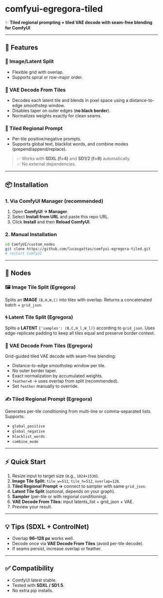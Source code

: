 # comfyui-egregora-tiled  

✨ **Tiled regional prompting + tiled VAE decode with seam-free blending for ComfyUI**  

---

## 🚀 Features  

### 🔹 Image/Latent Split  
- Flexible grid with overlap.  
- Supports spiral or row-major order.  

### 🔹 VAE Decode From Tiles  
- Decodes each latent tile and blends in pixel space using a distance-to-edge smoothstep window.  
- Disables taper on outer edges (**no black border**).  
- Normalizes weights exactly for clean seams.  

### 🔹 Tiled Regional Prompt  
- Per-tile positive/negative prompts.  
- Supports global text, blacklist words, and combine modes (prepend/append/replace).  

> ✅ Works with **SDXL (f=4)** and **SD1/2 (f=8)** automatically.  
> ✅ No external dependencies.  

---

## 📦 Installation  

### 1. Via ComfyUI Manager (recommended)  
1. Open **ComfyUI → Manager**.  
2. Select **Install from URL** and paste this repo URL.  
3. Click **Install** and then **Reload ComfyUI**.  

### 2. Manual Installation  
```bash
cd ComfyUI/custom_nodes
git clone https://github.com/lucasgattas/comfyui-egregora-tiled.git
# restart ComfyUI
````

---

## 🧩 Nodes

### 🖼️ Image Tile Split (Egregora)

Splits an **IMAGE** `(B,H,W,C)` into tiles with overlap.
Returns a concatenated batch + `grid_json`.

### 🌀 Latent Tile Split (Egregora)

Splits a **LATENT** `{'samples': (B,C,H_l,W_l)}` according to `grid_json`.
Uses edge-replicate padding to keep all tiles equal and preserve border context.

### 🎨 VAE Decode From Tiles (Egregora)

Grid-guided tiled VAE decode with seam-free blending:

* Distance-to-edge smoothstep window per tile.
* No outer border taper.
* Exact normalization by accumulated weights.
* `feather=0` → uses overlap from split (recommended).
* Set `feather` manually to override.

### ✍️ Tiled Regional Prompt (Egregora)

Generates per-tile conditioning from multi-line or comma-separated lists.
Supports:

* `global_positive`
* `global_negative`
* `blacklist_words`
* `combine_mode`

---

## ⚡ Quick Start

1. Resize input to target size (e.g., `1024×1536`).
2. **Image Tile Split:** `tile_w=512`, `tile_h=512`, `overlap=128`.
3. **Tiled Regional Prompt →** connect to sampler with same `grid_json`.
4. **Latent Tile Split** (optional, depends on your graph).
5. **Sampler** (per-tile or with regional conditioning).
6. **VAE Decode From Tiles:** input latents\_list + grid\_json + VAE.
7. Preview your result.

---

## 💡 Tips (SDXL + ControlNet)

* Overlap **96–128 px** works well.
* Decode once via **VAE Decode From Tiles** (avoid per-tile decode).
* If seams persist, increase overlap or feather.

---

## ✅ Compatibility

* ComfyUI latest stable.
* Tested with **SDXL / SD1.5**.
* No extra pip installs.
